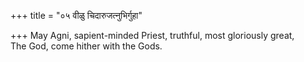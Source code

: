 +++
title = "०५ वीळु चिदारुजत्नुभिर्गुहा"

+++
May Agni, sapient-minded Priest, truthful, most gloriously great,  
   The God, come hither with the Gods.